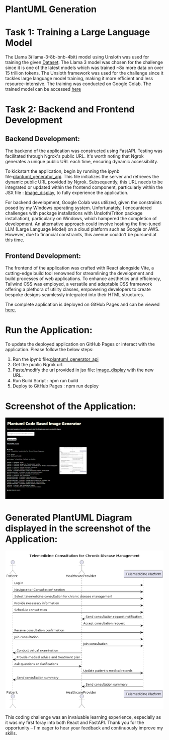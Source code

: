 # PlantUML Generation

# Task 1: Training a Large Language Model
The Llama 3(llama-3-8b-bnb-4bit) model using Unsloth was used for training the given [Dataset](https://huggingface.co/datasets/coai/plantuml_generation). The Llama 3 model was chosen for the challenge since it is one of the latest models which was trained ~8x more data on over 15 trillion tokens. The Unsloth framework  was used for the challenge since it tackles large language model training, making it more efficient and less resource-intensive. The training was conducted on Google Colab. The trained model can be accessed [here](https://huggingface.co/RakhiNair/plantuml_generation_model)

# Task 2: Backend and Frontend Development

## Backend Development: 
The backend of the application was constructed using FastAPI. Testing was facilitated through Ngrok's public URL. It's worth noting that Ngrok generates a unique public URL each time, ensuring dynamic accessibility. 

To kickstart the application, begin by running the ipynb file:[plantuml_generator_api](https://github.com/RakhiNair/plantuml_generator/blob/main/plantuml_generator_api.ipynb). This file initializes the server and retrieves the dynamic public URL provided by Ngrok. Subsequently, this URL needs to be integrated or updated within the frontend component, particularly within the JSX file : [Image_display](https://github.com/RakhiNair/plantuml_generator/blob/main/src/components/Image_display.jsx), to fully experience the application. 

For backend development, Google Colab was utilized, given the constraints posed by my Windows operating system. Unfortunately, I encountered challenges with package installations with Unsloth(Triton package installation), particularly on Windows, which hampered the completion of development. An alternative approach could involve hosting the fine-tuned LLM (Large Language Model) on a cloud platform such as Google or AWS. However, due to financial constraints, this avenue couldn't be pursued at this time.

## Frontend Development:
The frontend of the application was crafted with React alongside Vite, a cutting-edge build tool renowned for streamlining the development and build processes of web applications. To enhance aesthetics and efficiency, Tailwind CSS was employed, a versatile and adaptable CSS framework offering a plethora of utility classes, empowering developers to create bespoke designs seamlessly integrated into their HTML structures.

The complete application is deployed on GitHub Pages and can be viewed [here.](https://rakhinair.github.io/plantuml_generator/)

# Run the Application:

To update the deployed application on GitHub Pages or interact with the application. Please follow the below steps:

1. Run the ipynb file:[plantuml_generator_api](https://github.com/RakhiNair/plantuml_generator/blob/main/plantuml_generator_api.ipynb)
2. Get the public Ngrok url.
3. Paste/modify the url provided in jsx file: [Image_display](https://github.com/RakhiNair/plantuml_generator/blob/main/src/components/Image_display.jsx) with the new URL.
4. Run Build Script :  npm run build
5. Deploy to GitHub Pages : npm run deploy


# Screenshot of the Application:

![Screenshot of the application](Screenshot.png)

# Generated PlantUML Diagram displayed in the screenshot of the Application:

![plantuml_image](plantuml_image.png)

This coding challenge was an invaluable learning experience, especially as it was my first foray into both React and FastAPI. Thank you for the opportunity – I'm eager to hear your feedback and continuously improve my skills.
